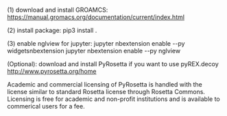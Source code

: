 (1) download and install GROAMCS:
https://manual.gromacs.org/documentation/current/index.html

(2) install package:
pip3 install .

(3) enable nglview for jupyter:
jupyter nbextension enable --py widgetsnbextension
jupyter nbextension enable --py nglview

(Optional): download and install PyRosetta if you want to use pyREX.decoy
http://www.pyrosetta.org/home

Academic and commercial licensing of PyRosetta is handled with the license
similar to standard Rosetta license through Rosetta Commons. Licensing is free
for academic and non-profit institutions and is available to commerical users
for a fee.  
